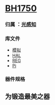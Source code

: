 ﻿# [BH1750](https://github.com/Qitas/sensors) 

### 归属 ：[光感知](https://github.com/Qitas/sensors)



### 库文件

* [模拟](soft/)
* [HAL](HAL/)
* [REG](REG/)
* [Pi](Pi/)

### 器件规格



## 为锻造最美之器

